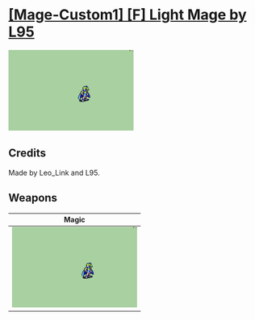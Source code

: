 # [\[Mage-Custom1\] \[F\] Light Mage by L95](./)

<img src="./6.%20Magic/Magic_000.png" alt="[Mage-Custom1] [F] Light Mage by L95 standing" />

## Credits

Made by Leo_Link and L95.

## Weapons


|Magic |
|  :---: |
| <img alt="Magic animation" src="./6.%20Magic/Magic.gif" /> |
